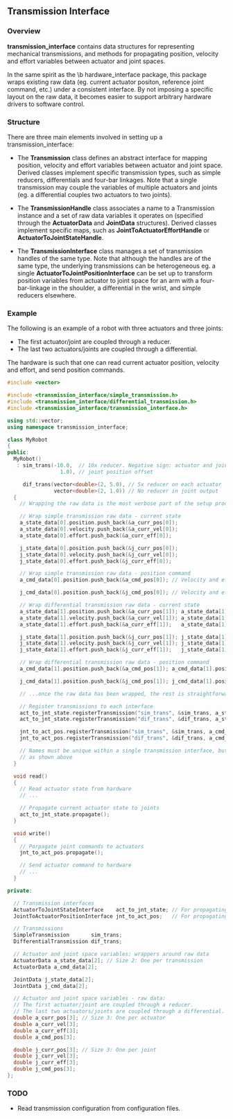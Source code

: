 ## Transmission Interface ##

### Overview ###

**transmission_interface** contains data structures for representing mechanical transmissions, and methods for
propagating position, velocity and effort variables between actuator and joint spaces.

In the same spirit as the \b hardware_interface package, this package wraps existing raw data (eg. current actuator
positon, reference joint command, etc.) under a consistent interface. By not imposing a specific layout on the raw data,
it becomes easier to support arbitrary hardware drivers to software control.

### Structure ###

There are three main elements involved in setting up a transmission_interface:
  - The **Transmission** class defines an abstract interface for mapping
  position, velocity and effort variables between actuator and joint space.
  Derived classes implement specific transmission types, such as
  simple reducers, differentials and four-bar linkages.
  Note that a single transmission may couple the variables of multiple actuators and joints (eg. a differential couples
  two actuators to two joints).

  - The **TransmissionHandle** class associates a name to a
  Transmission instance and a set of raw data variables
  it operates on (specified through the **ActuatorData** and
  **JointData** structures).
  Derived classes implement specific maps, such as
  **JointToActuatorEffortHandle** or
  **ActuatorToJointStateHandle**.

  - The **TransmissionInterface<HandleType>** class manages
  a set of transmission handles of the same type.
  Note that although the handles are of the same type, the underlying transmissions can be heterogeneous
  eg. a single **ActuatorToJointPositionInterface** can be
  set up to transform position variables from actuator to joint space for an arm with a four-bar-linkage in the
  shoulder, a differential in the wrist, and simple reducers elsewhere.

### Example ###

The following is an example of a robot with three actuators and three joints:
  - The first actuator/joint are coupled through a reducer.
  - The last two actuators/joints are coupled through a differential.

The hardware is such that one can read current actuator position, velocity and effort, and send position commands.

```c++
#include <vector>

#include <transmission_interface/simple_transmission.h>
#include <transmission_interface/differential_transmission.h>
#include <transmission_interface/transmission_interface.h>

using std::vector;
using namespace transmission_interface;

class MyRobot
{
public:
  MyRobot()
   : sim_trans(-10.0,  // 10x reducer. Negative sign: actuator and joint spin in opposite directions
                 1.0), // joint position offset

     dif_trans(vector<double>(2, 5.0), // 5x reducer on each actuator
               vector<double>(2, 1.0)) // No reducer in joint output
  {
    // Wrapping the raw data is the most verbose part of the setup process... //////////////////////////////////////////

    // Wrap simple transmission raw data - current state
    a_state_data[0].position.push_back(&a_curr_pos[0]);
    a_state_data[0].velocity.push_back(&a_curr_vel[0]);
    a_state_data[0].effort.push_back(&a_curr_eff[0]);

    j_state_data[0].position.push_back(&j_curr_pos[0]);
    j_state_data[0].velocity.push_back(&j_curr_vel[0]);
    j_state_data[0].effort.push_back(&j_curr_eff[0]);

    // Wrap simple transmission raw data - position command
    a_cmd_data[0].position.push_back(&a_cmd_pos[0]); // Velocity and effort vectors are unused

    j_cmd_data[0].position.push_back(&j_cmd_pos[0]); // Velocity and effort vectors are unused

    // Wrap differential transmission raw data - current state
    a_state_data[1].position.push_back(&a_curr_pos[1]); a_state_data[1].position.push_back(&a_curr_pos[2]);
    a_state_data[1].velocity.push_back(&a_curr_vel[1]); a_state_data[1].velocity.push_back(&a_curr_vel[2]);
    a_state_data[1].effort.push_back(&a_curr_eff[1]);   a_state_data[1].effort.push_back(&a_curr_eff[2]);

    j_state_data[1].position.push_back(&j_curr_pos[1]); j_state_data[1].position.push_back(&j_curr_pos[2]);
    j_state_data[1].velocity.push_back(&j_curr_vel[1]); j_state_data[1].velocity.push_back(&j_curr_vel[2]);
    j_state_data[1].effort.push_back(&j_curr_eff[1]);   j_state_data[1].effort.push_back(&j_curr_eff[2]);

    // Wrap differential transmission raw data - position command
    a_cmd_data[1].position.push_back(&a_cmd_pos[1]); a_cmd_data[1].position.push_back(&a_cmd_pos[2]);

    j_cmd_data[1].position.push_back(&j_cmd_pos[1]); j_cmd_data[1].position.push_back(&j_cmd_pos[2]);

    // ...once the raw data has been wrapped, the rest is straightforward //////////////////////////////////////////////

    // Register transmissions to each interface
    act_to_jnt_state.registerTransmission("sim_trans", &sim_trans, a_state_data[0], j_state_data[0]);
    act_to_jnt_state.registerTransmission("dif_trans", &dif_trans, a_state_data[1], j_state_data[1]);

    jnt_to_act_pos.registerTransmission("sim_trans", &sim_trans, a_cmd_data[0], j_cmd_data[0]);
    jnt_to_act_pos.registerTransmission("dif_trans", &dif_trans, a_cmd_data[1], j_cmd_data[1]);

    // Names must be unique within a single transmission interface, but a same name can be used in multiple interfaces,
    // as shown above
  }

  void read()
  {
    // Read actuator state from hardware
    // ...

    // Propagate current actuator state to joints
    act_to_jnt_state.propagate();
  }

  void write()
  {
    // Porpagate joint commands to actuators
    jnt_to_act_pos.propagate();

    // Send actuator command to hardware
    // ...
  }

private:

  // Transmission interfaces
  ActuatorToJointStateInterface    act_to_jnt_state; // For propagating current actuator state to joint space
  JointToActuatorPositionInterface jnt_to_act_pos;   // For propagating joint position commands to actuator space

  // Transmissions
  SimpleTransmission       sim_trans;
  DifferentialTransmission dif_trans;

  // Actuator and joint space variables: wrappers around raw data
  ActuatorData a_state_data[2]; // Size 2: One per transmission
  ActuatorData a_cmd_data[2];

  JointData j_state_data[2];
  JointData j_cmd_data[2];

  // Actuator and joint space variables - raw data:
  // The first actuator/joint are coupled through a reducer.
  // The last two actuators/joints are coupled through a differential.
  double a_curr_pos[3]; // Size 3: One per actuator
  double a_curr_vel[3];
  double a_curr_eff[3];
  double a_cmd_pos[3];

  double j_curr_pos[3]; // Size 3: One per joint
  double j_curr_vel[3];
  double j_curr_eff[3];
  double j_cmd_pos[3];
};

```
### TODO ###

- Read transmission configuration from configuration files.
